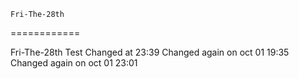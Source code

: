 	Fri-The-28th
============

Fri-The-28th Test
Changed at 23:39
Changed again on oct 01 19:35
Changed again on oct 01 23:01